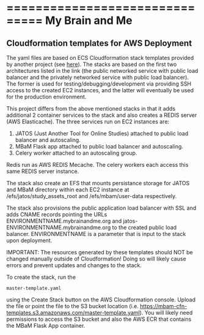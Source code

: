 ===============================
My Brain and Me
===============================

 Cloudformation templates for AWS Deployment
----------

The yaml files are based on ECS Cloudformation stack templates provided by another project (see [here](https://github.com/nathanpeck/ecs-cloudformation)). The stacks are based on the first two architectures listed in the link (the public networked service with public load balancer and the privately networked service with public load balancer). The former is used for testing/debugging/development via providing SSH access to the created EC2 instances, and the latter will eventually be used for the production environment.

This project differs from the above mentioned stacks in that it adds additional 2 container services to the stack and also creates a REDIS server (AWS Elasticache). The three services run on EC2 instances are:
1. JATOS (Just Another Tool for Online Studies) attached to public load balancer and autoscaling.  
2. MBaM Flask app attached to public load balancer and autoscaling.  
3. Celery worker attached to an autoscaling group.  

Redis run as AWS REDIS Mecache. The celery workers each access this same REDIS server instance.

The stack also create an EFS that mounts persistance storage for JATOS and MBaM directory within each EC2 instance at /efs/jatos/study_assets_root and /efs/mbam/user-data respectively.

The stack also provisions the public application load balancer with SSL and adds CNAME records pointing the URLs ENVIRONMENTNAME.mybrainandme.org and jatos-ENVIRONMENTNAME.mybrainandme.org to the created public load balancer. ENVIRONMENTNAME is a parameter that is input to the stack upon deployment.  

IMPORTANT: The resources generated by these templates should NOT be changed manually outside of Cloudformation! Doing so will likely cause errors and prevent updates and changes to the stack.  

To create the stack, run the

  `master-template.yaml`

using the Create Stack button on the AWS Cloudformation console. Upload the file or point the file to the S3 bucket location (i.e. https://mbam-cfn-templates.s3.amazonaws.com/master-template.yaml). You will likely need permissions to access the S3 bucket and also the AWS ECR that contains the MBaM Flask App container.

